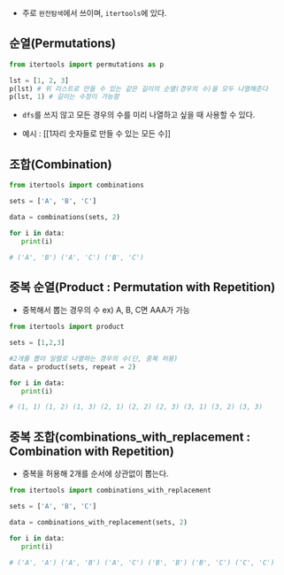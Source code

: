 - 주로 `완전탐색`에서 쓰이며, `itertools`에 있다.
## 순열(Permutations)

```python
from itertools import permutations as p

lst = [1, 2, 3]
p(lst) # 위 리스트로 만들 수 있는 같은 길이의 순열(경우의 수)을 모두 나열해준다
p(lst, 1) # 길이는 수정이 가능함
```
- `dfs`를 쓰지 않고 모든 경우의 수를 미리 나열하고 싶을 때 사용할 수 있다.

- 예시 : [[1자리 숫자들로 만들 수 있는 모든 수]]

## 조합(Combination)
```python
from itertools import combinations

sets = ['A', 'B', 'C']

data = combinations(sets, 2)

for i in data:
   print(i)

# ('A', 'B') ('A', 'C') ('B', 'C')
```

## 중복 순열(Product : Permutation with Repetition)
- 중복해서 뽑는 경우의 수 ex) A, B, C면 AAA가 가능
```python
from itertools import product

sets = [1,2,3]

#2개를 뽑아 일렬로 나열하는 경우의 수(단, 중복 허용)
data = product(sets, repeat = 2)

for i in data:
   print(i)

# (1, 1) (1, 2) (1, 3) (2, 1) (2, 2) (2, 3) (3, 1) (3, 2) (3, 3)
```

## 중복 조합(combinations_with_replacement : Combination with Repetition)
- 중복을 허용해 2개를 순서에 상관없이 뽑는다.
```python
from itertools import combinations_with_replacement

sets = ['A', 'B', 'C']

data = combinations_with_replacement(sets, 2)

for i in data:
   print(i)

# ('A', 'A') ('A', 'B') ('A', 'C') ('B', 'B') ('B', 'C') ('C', 'C')
```
